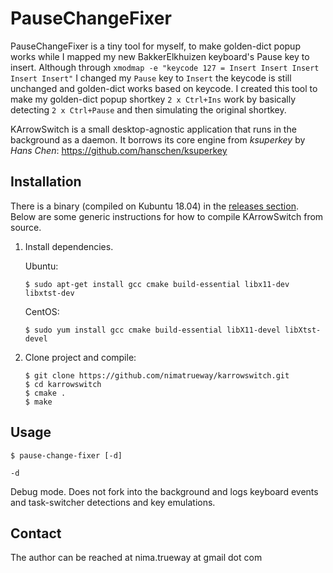 PauseChangeFixer
=========

PauseChangeFixer is a tiny tool for myself, to make golden-dict popup works while I mapped my new BakkerElkhuizen
keyboard's Pause key to insert. Although through `xmodmap -e "keycode 127 = Insert Insert Insert Insert Insert"` I
changed my `Pause` key to `Insert` the keycode is still unchanged and golden-dict works based on keycode. I created this
tool to make my golden-dict popup shortkey `2 x Ctrl+Ins` work by basically detecting `2 x Ctrl+Pause` and then
simulating the original shortkey. 

KArrowSwitch is a small desktop-agnostic application that runs in the background
as a daemon. It borrows its core engine from _ksuperkey_ by _Hans Chen_:
https://github.com/hanschen/ksuperkey

Installation
------------

There is a binary (compiled on Kubuntu 18.04) in the [releases section](https://github.com/nimatrueway/karrowswitch/releases).
Below are some generic instructions for how to compile KArrowSwitch from source.

1. Install dependencies. 

   Ubuntu:
    ```
    $ sudo apt-get install gcc cmake build-essential libx11-dev libxtst-dev
    ```

    CentOS:
    ```
    $ sudo yum install gcc cmake build-essential libX11-devel libXtst-devel
    ```


2. Clone project and compile:

    ```
    $ git clone https://github.com/nimatrueway/karrowswitch.git
    $ cd karrowswitch
    $ cmake .
    $ make
    ```

Usage
-----

    $ pause-change-fixer [-d]

`-d`

Debug mode. Does not fork into the background and logs keyboard events and
task-switcher detections and key emulations.

Contact
-------

The author can be reached at
nima.trueway at gmail dot com
